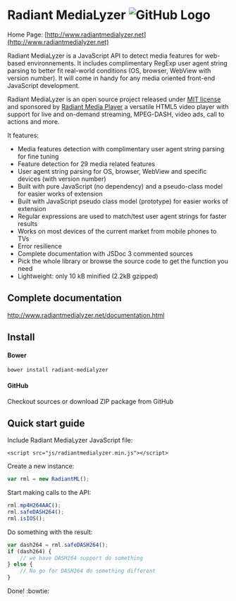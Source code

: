 # Radiant MediaLyzer ![GitHub Logo](https://www.radiantmediaplayer.com/images/radiantmedialyzer-github-320.png)

Home Page: [http://www.radiantmedialyzer.net](http://www.radiantmedialyzer.net)

Radiant MediaLyzer is a JavaScript API to detect media features for web-based environnements.
It includes complimentary RegExp user agent string parsing to better fit real-world conditions (OS, browser, WebView with version number).
It will come in handy for any media oriented front-end JavaScript development. 

Radiant MediaLyzer is an open source project released under <a href="http://www.radiantmedialyzer.net/license.html">MIT license</a> and sponsored by [Radiant Media Player](https://www.radiantmediaplayer.com) a versatile HTML5 video player with support for live and on-demand streaming, MPEG-DASH, video ads, call to actions and more.

It features:
* Media features detection with complimentary user agent string parsing for fine tuning
* Feature detection for 29 media related features
* User agent string parsing for OS, browser, WebView and specific devices (with version number)
* Built with pure JavaScript (no dependency) and a pseudo-class model for easier works of extension
* Built with JavaScript pseudo class model (prototype) for easier works of extension
* Regular expressions are used to match/test user agent strings for faster results
* Works on most devices of the current market from mobile phones to TVs
* Error resilience
* Complete documentation with JSDoc 3 commented sources
* Pick the whole library or browse the source code to get the function you need
* Lightweight: only 10 kB minified (2.2kB gzipped)

## Complete documentation
<a href="http://www.radiantmedialyzer.net/documentation.html">http://www.radiantmedialyzer.net/documentation.html</a>

## Install 

#### Bower 

`bower install radiant-medialyzer`

#### GitHub 

Checkout sources or download ZIP package from GitHub

## Quick start guide

Include Radiant MediaLyzer JavaScript file:

```<script src="js/radiantmedialyzer.min.js"></script>```

Create a new instance:

```javascript
var rml = new RadiantML();
```
Start making calls to the API:

```javascript
rml.mp4H264AAC();
rml.safeDASH264();
rml.isIOS();
```
Do something with the result:

```javascript
var dash264 = rml.safeDASH264();
if (dash264) {
    // we have DASH264 support do something
} else {
    // No go for DASH264 do something different 
}
```
Done! :bowtie:



